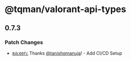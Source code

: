# @tqman/valorant-api-types

## 0.7.3

### Patch Changes

- [`8dc60fc`](https://github.com/tanishqmanuja/valorant-api-types/commit/8dc60fcbf36eea9b716a347ee36fd9ce3e6da45f) Thanks [@tanishqmanuja](https://github.com/tanishqmanuja)! - Add CI/CD Setup
